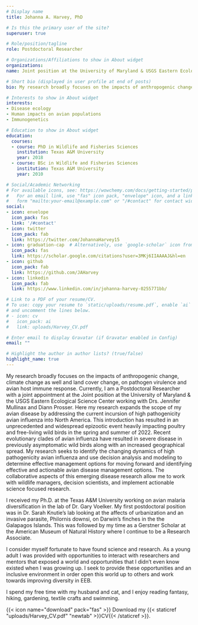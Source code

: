 ```yaml
---
# Display name
title: Johanna A. Harvey, PhD

# Is this the primary user of the site?
superuser: true

# Role/position/tagline
role: Postdoctoral Researcher

# Organizations/Affiliations to show in About widget
organizations:
name: Joint position at the University of Maryland & USGS Eastern Ecological Science Center

# Short bio (displayed in user profile at end of posts)
bio: My research broadly focuses on the impacts of anthropogenic change, climate change as well and land cover change, on pathogen virulence and avian host immune response. 

# Interests to show in About widget
interests:
- Disease ecology
- Human impacts on avian populations
- Immunogenetics

# Education to show in About widget
education:
  courses:
  - course: PhD in Wildlife and Fisheries Sciences
    institution: Texas A&M University
    year: 2018
  - course: BSc in Wildlife and Fisheries Sciences
    institution: Texas A&M University
    year: 2010

# Social/Academic Networking
# For available icons, see: https://wowchemy.com/docs/getting-started/page-builder/#icons
#   For an email link, use "fas" icon pack, "envelope" icon, and a link in the
#   form "mailto:your-email@example.com" or "/#contact" for contact widget.
social:
- icon: envelope
  icon_pack: fas
  link: '/#contact'
- icon: twitter
  icon_pack: fab
  link: https://twitter.com/JohannaHarvey15
- icon: graduation-cap  # Alternatively, use `google-scholar` icon from `ai` icon pack
  icon_pack: fas
  link: https://scholar.google.com/citations?user=3MKj6IIAAAAJ&hl=en
- icon: github
  icon_pack: fab
  link: https://github.com/JAHarvey
- icon: linkedin
  icon_pack: fab
  link: https://www.linkedin.com/in/johanna-harvey-0255771bb/

# Link to a PDF of your resume/CV.
# To use: copy your resume to `static/uploads/resume.pdf`, enable `ai` icons in `params.toml`, 
# and uncomment the lines below.
# - icon: cv
#   icon_pack: ai
#   link: uploads/Harvey_CV.pdf

# Enter email to display Gravatar (if Gravatar enabled in Config)
email: ""

# Highlight the author in author lists? (true/false)
highlight_name: true
---
```


My research broadly focuses on the impacts of anthropogenic change, climate change as well and land cover change, on pathogen virulence and avian host immune response. Currently, I am a  Postdoctoral Researcher with a joint appointment at the Joint position at the University of Maryland & the USGS Eastern Ecological Science Center working with Drs. Jennifer Mullinax and Diann Prosser. Here my research expands the scope of my avian disease by addressing the current incursion of high pathogenicity avian influenza into North America. This introduction has resulted in an unprecedented and widespread epizootic event heavily impacting poultry and free-living wild birds in the spring and summer of 2022. Recent evolutionary clades of avian influenza have resulted in severe disease in previously asymptomatic wild birds along with an increased geographical spread. My research seeks to identify the changing dynamics of high pathogenicity avian influenza and use decision analysis and modeling to determine effective management options for moving forward and identifying effective and actionable avian disease management options. The collaborative aspects of this emerging disease research allow me to work with wildlife managers, decision scientists, and implement actionable science focused research.
 
I received my Ph.D. at the Texas A&M University working on avian malaria diversification in the lab of Dr. Gary Voelker. My first postdoctoral position was in Dr. Sarah Knutie’s lab looking at the affects of urbanization and an invasive parasite, Philornis downsi, on Darwin’s finches in the the Galapagos Islands. This was followed by my time as a Gerstner Scholar at the American Museum of Natural History where I continue to be a Research Associate.

I consider myself fortunate to have found science and research. As a young adult I was provided with opportunities to interact with researchers and mentors that exposed a world and opportunities that I didn’t even know existed when I was growing up. I seek to provide these opportunities and an inclusive environment in order open this world up to others and work towards improving diversity in EEB.

I spend my free time with my husband and cat, and I enjoy reading fantasy, hiking, gardening, textile crafts and swimming. 

{{< icon name="download" pack="fas" >}} Download my {{< staticref "uploads/Harvey_CV.pdf" "newtab" >}}CV{{< /staticref >}}.
